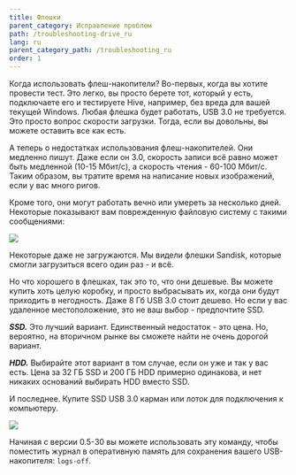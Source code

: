 ```yaml
---
title: Флешки
parent_category: Исправление проблем
path: /troubleshooting-drive_ru
lang: ru
parent_category_path: /troubleshooting_ru
order: 1
---
```


Когда использовать флеш-накопители? Во-первых, когда вы хотите провести тест. Это легко, вы просто берете тот, который у есть, подключаете его и тестируете Hive, например, без вреда для вашей текущей Windows. Любая флешка будет работать, USB 3.0 не требуется. Это просто вопрос скорости загрузки. Тогда, если вы довольны, вы можете оставить все как есть.

А теперь о недостатках использования флеш-накопителей. Они медленно пишут. Даже если он 3.0, скорость записи всё равно может быть медленной (10-15 Мбит/с), а скорость чтения - 60-100 Мбит/с. Таким образом, вы тратите время на написание новых изображений, если у вас много ригов.

Кроме того, они могут работать вечно или умереть за несколько дней. Некоторые показывают вам поврежденную файловую систему с такими сообщениями:

<img src="https://lbd.hiveos.farm/kbase/images/forum/bggzcyridn1z.jpg">

Некоторые даже не загружаются. Мы видели флешки Sandisk, которые смогли загрузиться всего один раз - и всё.

Но что хорошего в флешках, так это то, что они дешевые. Вы можете купить хоть целую коробку, и просто выбрасывать их, когда они будут приходить в негодность. Даже 8 Гб USB 3.0 стоит дешево. Но если у вас удаленное местоположение, это не ваш выбор - предпочтите SSD.

***SSD.*** Это лучший вариант. Единственный недостаток - это цена. Но, вероятно, на вторичном рынке вы сможете найти не очень дорогой вариант.

***HDD.*** Выбирайте этот вариант в том случае, если он уже и так у вас есть. Цена за 32 ГБ SSD и 200 ГБ HDD примерно одинакова, и нет никаких оснований выбирать HDD вместо SSD.

И последнее. Купите SSD USB 3.0 карман или лоток для подключения к компьютеру.

<img src="https://lbd.hiveos.farm/kbase/images/forum/d1xfobk7avkl.jpg">

Начиная с версии 0.5-30 вы можете использовать эту команду, чтобы поместить журнал в оперативную память для сохранения вашего USB-накопителя: `logs-off`.
